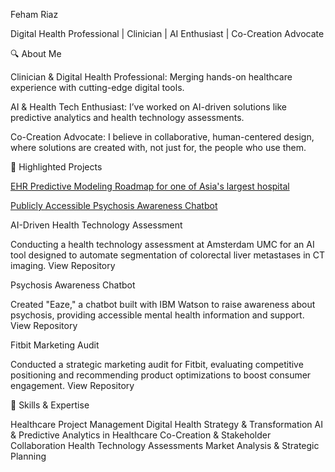 Feham Riaz


Digital Health Professional | Clinician | AI Enthusiast | Co-Creation Advocate


🔍 About Me

Clinician & Digital Health Professional: Merging hands-on healthcare experience with cutting-edge digital tools.

AI & Health Tech Enthusiast: I’ve worked on AI-driven solutions like predictive analytics and health technology assessments.

Co-Creation Advocate: I believe in collaborative, human-centered design, where solutions are created with, not just for, the people who use them.


💼 Highlighted Projects


[EHR Predictive Modeling Roadmap for one of Asia's largest hospital](https://github.com/fehamriaz/EHR-Roadmap?tab=readme-ov-file#ehr-predictive-modeling-roadmap)

[Publicly Accessible Psychosis Awareness Chatbot](https://github.com/fehamriaz/-EAZE-Psychosis-Awareness-Chatbot-)

AI-Driven Health Technology Assessment

Conducting a health technology assessment at Amsterdam UMC for an AI tool designed to automate segmentation of colorectal liver metastases in CT imaging.
View Repository

Psychosis Awareness Chatbot

Created "Eaze," a chatbot built with IBM Watson to raise awareness about psychosis, providing accessible mental health information and support.
View Repository

Fitbit Marketing Audit

Conducted a strategic marketing audit for Fitbit, evaluating competitive positioning and recommending product optimizations to boost consumer engagement.
View Repository


🔧 Skills & Expertise

Healthcare Project Management
Digital Health Strategy & Transformation
AI & Predictive Analytics in Healthcare
Co-Creation & Stakeholder Collaboration
Health Technology Assessments
Market Analysis & Strategic Planning
<!---
fehamriaz/fehamriaz is a ✨ special ✨ repository because its `README.md` (this file) appears on your GitHub profile.
You can click the Preview link to take a look at your changes.
--->
